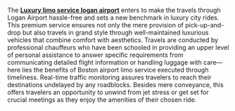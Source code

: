 <p><span style="font-weight: 400;">The </span><a href="https://blacklimoride.com/airport-limo-service/"><strong>Luxury limo service logan airport</strong></a><span style="font-weight: 400;"> enters to make the travels through Logan Airport hassle-free and sets a new benchmark in luxury city rides. This premium service ensures not only the mere provision of pick-up-and-drop but also travels in grand style through well-maintained luxurious vehicles that combine comfort with aesthetics. Travels are conducted by professional chauffeurs who have been schooled in providing an upper level of personal assistance to answer specific requirements from communicating detailed flight information or handling luggage with care&mdash;here lies the benefits of Boston airport limo service executed through timeliness. Real-time traffic monitoring assures travelers to reach their destinations undelayed by any roadblocks. Besides mere conveyance, this offers travelers an opportunity to unwind from jet stress or get set for crucial meetings as they enjoy the amenities of their chosen ride.</span></p>
